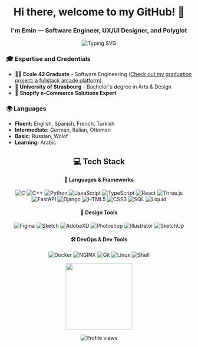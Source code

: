 <h1 align="center">Hi there, welcome to my GitHub! 👋</h1>
<h3 align="center">I'm Emin — Software Engineer, UX/UI Designer, and Polyglot</h3>

<p align="center">
  <img src="https://readme-typing-svg.herokuapp.com?font=Fira+Code&pause=1000&color=2196F3&center=true&vCenter=true&width=435&lines=Fullstack+Software+Engineer;UX%2FUI+Designer;Ecole+42+Graduate" alt="Typing SVG"/>
</p>

### 🎓 Expertise and Credentials
- 👨‍💻 **Ecole 42 Graduate** - Software Engineering ([Check out my graduation project: a fullstack arcade platform](https://github.com/emayia/fullstack-platform-ft_transcendence)).
- 🎨 **University of Strasbourg** - Bachelor's degree in Arts & Design
- 🚀 **Shopify e-Commerce Solutions Expert**

### 🌍 Languages
- **Fluent:** English, Spanish, French, Turkish
- **Intermediate:** German, Italian, Ottoman
- **Basic:** Russian, Wolof
- **Learning:** Arabic

<h2 align="center"> 💻 Tech Stack</h3>

<h4 align="center">🔧 Languages & Frameworks</h4>
<div align="center">

![C](https://img.shields.io/badge/C-A8B9CC?style=for-the-badge&logo=c&logoColor=white)
![C++](https://img.shields.io/badge/C++-00599C?style=for-the-badge&logo=cplusplus&logoColor=white)
![Python](https://img.shields.io/badge/Python-3776AB?style=for-the-badge&logo=python&logoColor=white)
![JavaScript](https://img.shields.io/badge/JavaScript-F7DF1E?style=for-the-badge&logo=javascript&logoColor=black)
![TypeScript](https://img.shields.io/badge/TypeScript-3178C6?style=for-the-badge&logo=typescript&logoColor=white)
![React](https://img.shields.io/badge/React-61DAFB?style=for-the-badge&logo=react&logoColor=black)
![Three.js](https://img.shields.io/badge/Three.js-000000?style=for-the-badge&logo=three.js&logoColor=white)
![FastAPI](https://img.shields.io/badge/FastAPI-009688?style=for-the-badge&logo=fastapi&logoColor=white)
![Django](https://img.shields.io/badge/Django-092E20?style=for-the-badge&logo=django&logoColor=white)
![HTML5](https://img.shields.io/badge/HTML5-E34F26?style=for-the-badge&logo=html5&logoColor=white)
![CSS3](https://img.shields.io/badge/CSS3-1572B6?style=for-the-badge&logo=css3&logoColor=white)
![SQL](https://img.shields.io/badge/SQL-4479A1?style=for-the-badge&logo=postgresql&logoColor=white)
![Liquid](https://img.shields.io/badge/Liquid-E23E3E?style=for-the-badge&logo=shopify&logoColor=white)
</div>

<h4 align="center">🎨 Design Tools</h4>
<div align="center">

![Figma](https://img.shields.io/badge/Figma-F24E1E?style=for-the-badge&logo=figma&logoColor=white)
![Sketch](https://img.shields.io/badge/Sketch-F7B500?style=for-the-badge&logo=sketch&logoColor=black)
![AdobeXD](https://img.shields.io/badge/AdobeXD-FF61F6?style=for-the-badge&logo=adobe-xd&logoColor=white)
![Photoshop](https://img.shields.io/badge/Photoshop-31A8FF?style=for-the-badge&logo=adobe-photoshop&logoColor=white)
![Illustrator](https://img.shields.io/badge/Illustrator-FF9A00?style=for-the-badge&logo=adobe-illustrator&logoColor=black)
![SketchUp](https://img.shields.io/badge/SketchUp-005F9E?style=for-the-badge&logo=sketchup&logoColor=white)
</div>

<h4 align="center">🛠 DevOps & Dev Tools</h4>
<div align="center">

![Docker](https://img.shields.io/badge/Docker-2496ED?style=for-the-badge&logo=docker&logoColor=white)
![NGINX](https://img.shields.io/badge/NGINX-009639?style=for-the-badge&logo=nginx&logoColor=white)
![Git](https://img.shields.io/badge/Git-F05032?style=for-the-badge&logo=git&logoColor=white)
![Linux](https://img.shields.io/badge/Linux-FCC624?style=for-the-badge&logo=linux&logoColor=black)
![Shell](https://img.shields.io/badge/Shell-121011?style=for-the-badge&logo=gnu-bash&logoColor=white)
</div>

<p align="center">
  <img height="180em" src="https://github-readme-stats.vercel.app/api/top-langs/?username=emayia&layout=compact&theme=radical" />
</p>

<p align="center">
  <img src="https://komarev.com/ghpvc/?username=emayia&color=blueviolet" alt="Profile views"/>
</p>
